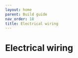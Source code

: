 ```yaml
--- 
layout: home
parent: Build guide
nav_order: 18
title: Electrical wiring
--- 
```

# Electrical wiring
